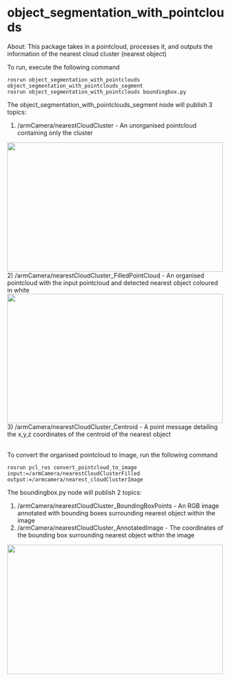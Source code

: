 # object_segmentation_with_pointclouds

About:
This package takes in a pointcloud, processes it, and outputs the information of the nearest cloud cluster (nearest object)

To run, execute the following command
```
rosrun object_segmentation_with_pointclouds object_segmentation_with_pointclouds_segment
rosrun object_segmentation_with_pointclouds boundingbox.py
```

The object_segmentation_with_pointclouds_segment node will publish 3 topics:
1) /armCamera/nearestCloudCluster - An unorganised pointcloud containing only the cluster
<img src="https://user-images.githubusercontent.com/31171083/210493870-480ec94c-8f88-4930-81c2-5c7e41be2044.png" width="500" height="300">
2) /armCamera/nearestCloudCluster_FilledPointCloud - An organised pointcloud with the input pointcloud and detected nearest object coloured in white
<img src="https://user-images.githubusercontent.com/31171083/210493942-444399c9-4d7a-4bc0-b6a2-85e44000ca29.png" width="500" height="300">
3) /armCamera/nearestCloudCluster_Centroid - A point message detailing the x,y,z coordinates of the centroid of the nearest object
   <br />
   <br />

To convert the organised pointcloud to image, run the following command
```
rosrun pcl_ros convert_pointcloud_to_image input:=/armCamera/nearestCloudClusterFilled output:=/armcamera/nearest_cloudClusterImage
```
The boundingbox.py node will publish 2 topics:
1) /armCamera/nearestCloudCluster_BoundingBoxPoints - An RGB image annotated with bounding boxes surrounding nearest object within the image
2) /armCamera/nearestCloudCluster_AnnotatedImage - The coordinates of the bounding box surrounding nearest object within the image


<img src="https://user-images.githubusercontent.com/31171083/210494018-130a06d2-2968-4163-b348-64517a69a83d.png" width="500" height="300">


